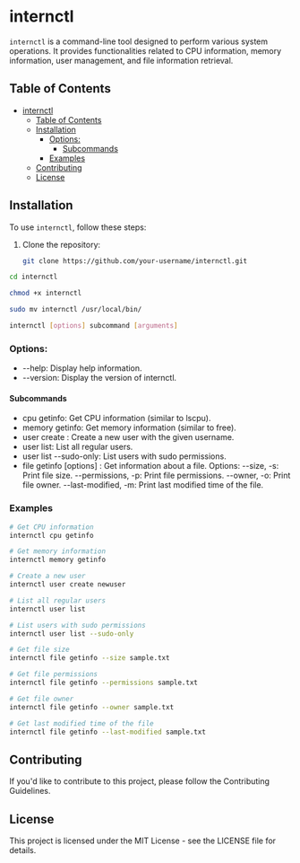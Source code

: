 # internctl

`internctl` is a command-line tool designed to perform various system operations. It provides functionalities related to CPU information, memory information, user management, and file information retrieval.

## Table of Contents
- [internctl](#internctl)
  - [Table of Contents](#table-of-contents)
  - [Installation](#installation)
    - [Options:](#options)
      - [Subcommands](#subcommands)
    - [Examples](#examples)
  - [Contributing](#contributing)
  - [License](#license)

## Installation

To use `internctl`, follow these steps:

1. Clone the repository:

   ```bash
   git clone https://github.com/your-username/internctl.git
   
```bash
cd internctl
``````
```bash 
chmod +x internctl
```
```bash
sudo mv internctl /usr/local/bin/

```
```bash
internctl [options] subcommand [arguments]

```

### Options:
- --help: Display help information.
- --version: Display the version of internctl.
#### Subcommands
- cpu getinfo: Get CPU information (similar to lscpu).
- memory getinfo: Get memory information (similar to free).
- user create <username>: Create a new user with the given username.
- user list: List all regular users.
- user list --sudo-only: List users with sudo permissions.
- file getinfo [options] <file-name>: Get information about a file.
Options:
 --size, -s: Print file size.
 --permissions, -p: Print file permissions.
 --owner, -o: Print file owner.
 --last-modified, -m: Print last modified time of the file.

 ### Examples

 ```bash
 # Get CPU information
internctl cpu getinfo

# Get memory information
internctl memory getinfo

# Create a new user
internctl user create newuser

# List all regular users
internctl user list

# List users with sudo permissions
internctl user list --sudo-only

# Get file size
internctl file getinfo --size sample.txt

# Get file permissions
internctl file getinfo --permissions sample.txt

# Get file owner
internctl file getinfo --owner sample.txt

# Get last modified time of the file
internctl file getinfo --last-modified sample.txt
```
## Contributing
If you'd like to contribute to this project, please follow the Contributing Guidelines.

## License
This project is licensed under the MIT License - see the LICENSE file for details.
